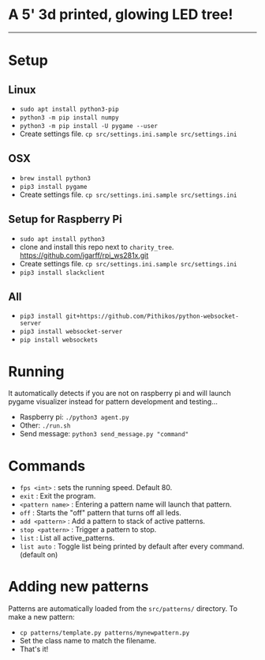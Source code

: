 # A 5' 3d printed, glowing LED tree!

-----------------------

# Setup

## Linux
- `sudo apt install python3-pip`
- `python3 -m pip install numpy`
- `python3 -m pip install -U pygame --user`
- Create settings file. `cp src/settings.ini.sample src/settings.ini`

## OSX
- `brew install python3`
- `pip3 install pygame`
- Create settings file. `cp src/settings.ini.sample src/settings.ini`

## Setup for Raspberry Pi
- `sudo apt install python3`
- clone and install this repo next to `charity_tree`. https://github.com/jgarff/rpi_ws281x.git
- Create settings file. `cp src/settings.ini.sample src/settings.ini`
- `pip3 install slackclient`

## All
- `pip3 install git+https://github.com/Pithikos/python-websocket-server`
- `pip3 install websocket-server`
- `pip install websockets`


# Running
It automatically detects if you are not on raspberry pi and will launch
pygame visualizer instead for pattern development and testing...

- Raspberry pi: `./python3 agent.py`
- Other: `./run.sh`
- Send message: `python3 send_message.py "command"`


# Commands
- `fps <int>` : sets the running speed. Default 80.
- `exit` : Exit the program.
- `<pattern name>` : Entering a pattern name will launch that pattern.
- `off` : Starts the "off" pattern that turns off all leds.
- `add <pattern>` : Add a pattern to stack of active patterns.
- `stop <pattern>` : Trigger a pattern to stop.
- `list` : List all active_patterns.
- `list auto` : Toggle list being printed by default after every command. (default on)


# Adding new patterns
Patterns are automatically loaded from the `src/patterns/` directory.
To make a new pattern:
- `cp patterns/template.py patterns/mynewpattern.py`
- Set the class name to match the filename.
- That's it!
